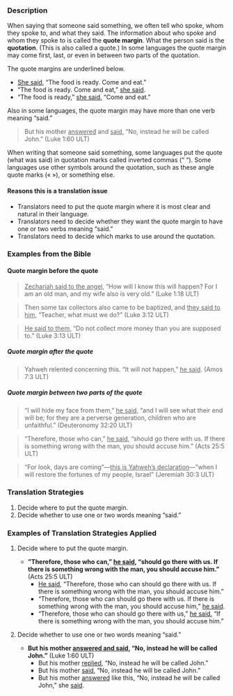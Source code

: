 


### Description

When saying that someone said something, we often tell who spoke, whom they spoke to, and what they said. The information about who spoke and whom they spoke to is called the **quote margin**. What the person said is the **quotation**. (This is also called a quote.) In some languages the quote margin may come first, last, or even in between two parts of the quotation.

The quote margins are underlined below.

* <u>She said</u>, “The food is ready. Come and eat.”
* “The food is ready. Come and eat,” <u>she said</u>.
* “The food is ready,” <u>she said.</u> “Come and eat.”

Also in some languages, the quote margin may have more than one verb meaning “said.”

>But his mother <u>answered</u> and <u>said</u>, “No, instead he will be called John.” (Luke 1:60 ULT)

When writing that someone said something, some languages put the quote (what was said) in quotation marks called inverted commas (“ “). Some languages use other symbols around the quotation, such as these angle quote marks (« »), or something else.

#### Reasons this is a translation issue

* Translators need to put the quote margin where it is most clear and natural in their language.
* Translators need to decide whether they want the quote margin to have one or two verbs meaning “said.”
* Translators need to decide which marks to use around the quotation.

### Examples from the Bible

#### Quote margin before the quote

><u>Zechariah said to the angel</u>, “How will I know this will happen? For I am an old man, and my wife also is very old.”  (Luke 1:18 ULT)

<blockquote>Then some tax collectors also came to be baptized, and <u>they said to him</u>, “Teacher, what must we do?” (Luke 3:12 ULT)</blockquote>

><u>He said to them,</u> “Do not collect more money than you are supposed to.” (Luke 3:13 ULT)

##### Quote margin after the quote

>Yahweh relented concerning this. “It will not happen,” <u>he said</u>.  (Amos 7:3 ULT)

##### Quote margin between two parts of the quote

>“I will hide my face from them,” <u>he said,</u> “and I will see what their end will be; for they are a perverse generation, children who are unfaithful.”  (Deuteronomy 32:20 ULT)

<blockquote>“Therefore, those who can,” <u>he said,</u> “should go there with us. If there is something wrong with the man, you should accuse him.”  (Acts 25:5 ULT)</blockquote>

>“For look, days are coming”—<u>this is Yahweh’s declaration</u>—”when I will restore the fortunes of my people, Israel”  (Jeremiah 30:3 ULT)

### Translation Strategies

1. Decide where to put the quote margin.
1. Decide whether to use one or two words meaning “said.”

### Examples of Translation Strategies Applied

1. Decide where to put the quote margin.

    * **”Therefore, those who can,” <u>he said,</u> “should go there with us. If there is something wrong with the man, you should accuse him.”**  (Acts 25:5 ULT)
        * <u>He said,</u> “Therefore, those who can should go there with us. If there is something wrong with the man, you should accuse him.”
        * “Therefore, those who can should go there with us. If there is something wrong with the man, you should accuse him,” <u>he said</u>.
        * “Therefore, those who can should go there with us,” <u>he said.</u> “If there is something wrong with the man, you should accuse him.”

1. Decide whether to use one or two words meaning “said.”

    * **But his mother <u>answered and said</u>, “No, instead he will be called John.”** (Luke 1:60 ULT)
        * But his mother <u>replied</u>, “No, instead he will be called John.”
        * But his mother <u>said</u>, “No, instead he will be called John.”
        * But his mother <u>answered</u> like this, “No, instead he will be called John,” she <u>said</u>.

